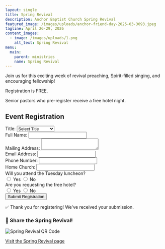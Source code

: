 ```yaml
---
layout: single
title: Spring Revival
description: Anchor Baptist Church Spring Revival
featured_image: /images/uploads/anchor-friend-day-2025-03-3093.jpeg
tagline: April 26-29, 2026
content_images:
  - image: /images/uploads/1.png
    alt_text: Spring Revival
menu:
  main:
    parent: ministries
    name: Spring Revival
---
```

Join us for this exciting week of revival preaching, Spirit-filled singing, and encouraging fellowship!

Registration is FREE.

Senior pastors who pre-register receive a free hotel night.

## Event Registration

<div class="max-w-2xl mx-auto bg-white p-8 rounded-lg shadow-lg">
  <form action="https://formspree.io/f/xqabgyae" method="POST" id="registrationForm" class="space-y-6">
    <div>
      <label for="title" class="block text-sm font-medium text-gray-700 mb-2">Title:</label>
      <select id="title" name="Title" required class="w-full px-4 py-3 border border-gray-300 rounded-md focus:ring-2 focus:ring-brand-link focus:border-brand-link">
        <option value="">Select Title</option>
        <option>Pastor</option>
        <option>Assistant Pastor</option>
        <option>Mr</option>
        <option>Mrs</option>
      </select>
    </div>
    <div>
      <label for="name" class="block text-sm font-medium text-gray-700 mb-2">Full Name:</label>
      <input type="text" id="name" name="Full Name" required class="w-full px-4 py-3 border border-gray-300 rounded-md focus:ring-2 focus:ring-brand-link focus:border-brand-link" />
    </div>
    <div>
      <label for="address" class="block text-sm font-medium text-gray-700 mb-2">Mailing Address:</label>
      <textarea id="address" name="Address" rows="2" required class="w-full px-4 py-3 border border-gray-300 rounded-md focus:ring-2 focus:ring-brand-link focus:border-brand-link"></textarea>
    </div>
    <div>
      <label for="email" class="block text-sm font-medium text-gray-700 mb-2">Email Address:</label>
      <input type="email" id="email" name="Email" required class="w-full px-4 py-3 border border-gray-300 rounded-md focus:ring-2 focus:ring-brand-link focus:border-brand-link" />
    </div>
    <div>
      <label for="phone" class="block text-sm font-medium text-gray-700 mb-2">Phone Number:</label>
      <input type="tel" id="phone" name="Phone Number" required class="w-full px-4 py-3 border border-gray-300 rounded-md focus:ring-2 focus:ring-brand-link focus:border-brand-link" />
    </div>
    <div>
      <label for="homeChurch" class="block text-sm font-medium text-gray-700 mb-2">Home Church:</label>
      <input type="text" id="homeChurch" name="Home Church" required class="w-full px-4 py-3 border border-gray-300 rounded-md focus:ring-2 focus:ring-brand-link focus:border-brand-link" />
    </div>
    <div class="mt-6">
      <label class="block text-sm font-medium text-gray-700 mb-2">Will you attend the Tuesday luncheon?</label>
      <div class="flex items-center gap-6">
        <label class="flex items-center">
          <input type="radio" name="Attending Tuesday Luncheon" value="Yes" required class="mr-2 text-brand-link focus:ring-brand-link" />
          <span class="text-sm text-gray-700">Yes</span>
        </label>
        <label class="flex items-center">
          <input type="radio" name="Attending Tuesday Luncheon" value="No" required class="mr-2 text-brand-link focus:ring-brand-link" />
          <span class="text-sm text-gray-700">No</span>
        </label>
      </div>
    </div>
    <div class="mt-6">
      <label class="block text-sm font-medium text-gray-700 mb-2">Are you requesting the free hotel?</label>
      <div class="flex items-center gap-6">
        <label class="flex items-center">
          <input type="radio" name="Requesting Free Hotel" value="Yes" required class="mr-2 text-brand-link focus:ring-brand-link" />
          <span class="text-sm text-gray-700">Yes</span>
        </label>
        <label class="flex items-center">
          <input type="radio" name="Requesting Free Hotel" value="No" required class="mr-2 text-brand-link focus:ring-brand-link" />
          <span class="text-sm text-gray-700">No</span>
        </label>
      </div>
    </div>
    <button type="submit" class="w-full mt-8 bg-brand-link hover:bg-brand-dark text-white font-semibold py-3 px-4 rounded-md shadow transition-colors duration-200 focus:outline-none focus:ring-2 focus:ring-offset-2 focus:ring-brand-link">Submit Registration</button>
  </form>
  <div class="hidden text-center text-green-600 font-semibold mt-6" id="successMessage">✅ Thank you for registering! We've received your submission.</div>
  <div class="hidden text-center mt-8" id="qrSection"><h3 class="text-lg font-medium text-gray-900 mb-4">📣 Share the Spring Revival!</h3><img id="qrImage" src="" alt="Spring Revival QR Code" class="mx-auto max-w-[200px] mb-4" /><p><a id="qrLink" href="#" target="_blank" class="text-brand-link hover:text-brand-dark underline">Visit the Spring Revival page</a></p></div>
</div>

<script>
  const form = document.getElementById('registrationForm');
  const successMessage = document.getElementById('successMessage');
  const qrSection = document.getElementById('qrSection');
  // Set QR code to current page URL
  const qrImage = document.getElementById('qrImage');
  if (qrImage) {
    const currentUrl = window.location.href;
    qrImage.src = `https://api.qrserver.com/v1/create-qr-code/?size=200x200&data=${encodeURIComponent(currentUrl)}`;
  }
  // Set QR link to current page URL
  const qrLink = document.getElementById('qrLink');
  if (qrLink) {
    qrLink.href = window.location.href;
  }
  form.addEventListener('submit', function(event) {
    event.preventDefault(); // Prevent default form submission
    const formData = new FormData(form);
    fetch(form.action, {
      method: "POST",
      body: formData,
      headers: { 'Accept': 'application/json' }
    }).then(response => {
      if (response.ok) {
        form.reset();
        successMessage.classList.remove('hidden');
        qrSection.classList.remove('hidden');
      } else {
        alert('There was a problem submitting the form. Please try again.');
      }
    }).catch(error => {
      alert('Error submitting form. Please try again later.');
    });
  });
</script>
